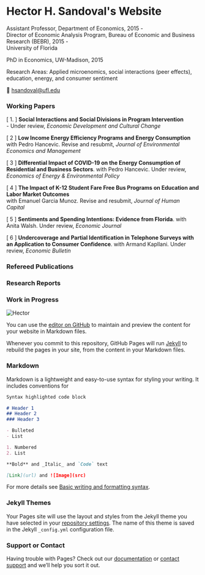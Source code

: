 # Hector H. Sandoval's Website


Assistant Professor, Department of Economics, 2015 -  
Director of Economic Analysis Program, Bureau of Economic and Business Research (BEBR), 2015 -  
University of Florida
 
PhD in Economics, UW-Madison, 2015
 
Research Areas: Applied microenomics, social interactions (peer effects), education, energy, and consumer sentiment

<!--[Download CV](https://github.com/hhsandoval/hhsandoval.github.io/files/7698132/202111.CV.HS.pdf)-->

:e-mail: hsandoval@ufl.edu

### Working Papers

\[ 1. \] **Social Interactions and Social Divisions in Program Intervention**  
          - Under review, *Economic Development and Cultural Change*

[ 2 ] **Low Income Energy Efficiency Programs and Energy Consumption**   
      with Pedro Hancevic. Revise and resubmit, *Journal of Environmental Economics and Management*

[ 3 ] **Differential Impact of COVID-19 on the Energy Consumption of Residential and Business Sectors**. 
      with Pedro Hancevic. Under review, *Economics of Energy & Environmental Policy*

[ 4 ] **The Impact of K-12 Student Fare Free Bus Programs on Education and Labor Market Outcomes**  
   with Emanuel Garcia Munoz. Revise and resubmit, *Journal of Human Capital*

[ 5 ] **Sentiments and Spending Intentions: Evidence from Florida**. 
with Anita Walsh. Under review, *Economic Journal*

[ 6 ] **Undercoverage and Partial Identification in Telephone Surveys with an Application to Consumer Confidence**. 
with Armand Kapllani. Under review, *Economic Bulletin*



### Refereed Publications


### Research Reports


### Work in Progress

![Hector](https://user-images.githubusercontent.com/95992942/145701862-438f789f-30d0-4143-948b-695a9c4d9f90.jpg)



You can use the [editor on GitHub](https://github.com/hhsandoval/hhsandoval.github.io/edit/main/index.md) to maintain and preview the content for your website in Markdown files.

Whenever you commit to this repository, GitHub Pages will run [Jekyll](https://jekyllrb.com/) to rebuild the pages in your site, from the content in your Markdown files.

### Markdown

Markdown is a lightweight and easy-to-use syntax for styling your writing. It includes conventions for

```markdown
Syntax highlighted code block

# Header 1
## Header 2
### Header 3

- Bulleted
- List

1. Numbered
2. List

**Bold** and _Italic_ and `Code` text

[Link](url) and ![Image](src)
```

For more details see [Basic writing and formatting syntax](https://docs.github.com/en/github/writing-on-github/getting-started-with-writing-and-formatting-on-github/basic-writing-and-formatting-syntax).

### Jekyll Themes

Your Pages site will use the layout and styles from the Jekyll theme you have selected in your [repository settings](https://github.com/hhsandoval/hhsandoval.github.io/settings/pages). The name of this theme is saved in the Jekyll `_config.yml` configuration file.

### Support or Contact

Having trouble with Pages? Check out our [documentation](https://docs.github.com/categories/github-pages-basics/) or [contact support](https://support.github.com/contact) and we’ll help you sort it out.
